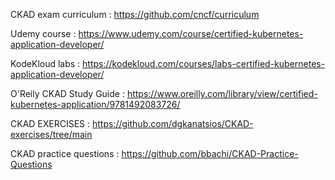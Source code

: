 CKAD exam curriculum : https://github.com/cncf/curriculum 

Udemy course : <https://www.udemy.com/course/certified-kubernetes-application-developer/>

KodeKloud labs : <https://kodekloud.com/courses/labs-certified-kubernetes-application-developer/>

O'Reily CKAD Study Guide : <https://www.oreilly.com/library/view/certified-kubernetes-application/9781492083726/>

CKAD EXERCISES : https://github.com/dgkanatsios/CKAD-exercises/tree/main

CKAD practice questions : <https://github.com/bbachi/CKAD-Practice-Questions>


